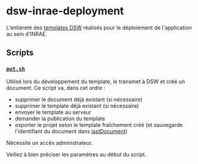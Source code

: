 # dsw-inrae-deployment

L'entièreté des [templates DSW](https://guide.ds-wizard.org/en/latest/application/document-templates/index.html)
réalisés pour le déploiement de l'application au sein d'INRAE.

## Scripts

### [`put.sh`](scripts/put.sh)

Utilisé lors du développement du template, le transmet
à DSW et créé un document. 
Ce script va, dans cet ordre :
 - supprimer le document déjà existant (si nécessaire)
 - supprimer le template déjà existant (si nécessaire)
 - envoyer le template au serveur
 - demander la publication du template
 - exporter le projet selon le template fraîchement créé
   (et sauvegarde l'identifiant du document dans [lastDocument](scripts/lastDocument))

Nécessite un accès administrateur.

Veillez à bien préciser les paramètres au début du script.